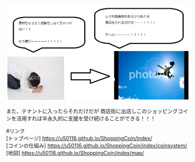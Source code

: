 <img width="500px" alt="テナント" src="./tenannto.png">

また、テナントに入ったらそれだけだが
商店街に出店しこのショッピングコインを活用すれば半永久的に支援を受け続けることができる！！！

#リンク <br>
[トップページ] https://u50116.github.io/ShoppingCoin/index/<br>
[コインの仕組み] https://u50116.github.io/ShoppingCoin/index/coinsystem/<br>
[地図] https://u50116.github.io/ShoppingCoin/index/map/<br>

